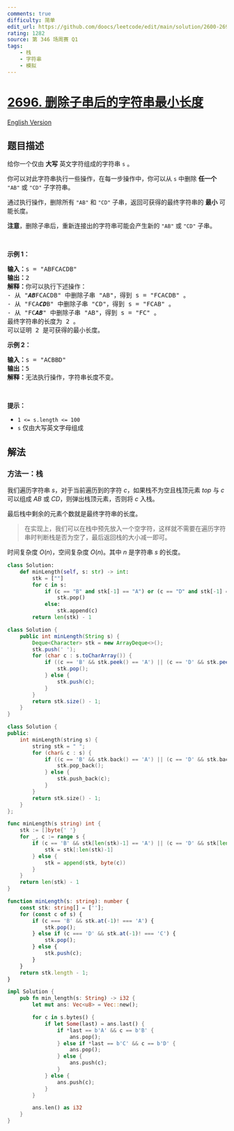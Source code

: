 ```yaml
---
comments: true
difficulty: 简单
edit_url: https://github.com/doocs/leetcode/edit/main/solution/2600-2699/2696.Minimum%20String%20Length%20After%20Removing%20Substrings/README.md
rating: 1282
source: 第 346 场周赛 Q1
tags:
    - 栈
    - 字符串
    - 模拟
---
```


# [2696. 删除子串后的字符串最小长度](https://leetcode.cn/problems/minimum-string-length-after-removing-substrings)

[English Version](/solution/2600-2699/2696.Minimum%20String%20Length%20After%20Removing%20Substrings/README_EN.md)

## 题目描述

<!-- 这里写题目描述 -->

<p>给你一个仅由 <strong>大写</strong> 英文字符组成的字符串 <code>s</code> 。</p>

<p>你可以对此字符串执行一些操作，在每一步操作中，你可以从 <code>s</code> 中删除 <strong>任一个</strong> <code>"AB"</code> 或 <code>"CD"</code> 子字符串。</p>

<p>通过执行操作，删除所有&nbsp;<code>"AB"</code> 和 <code>"CD"</code> 子串，返回可获得的最终字符串的 <strong>最小</strong> 可能长度。</p>

<p><strong>注意</strong>，删除子串后，重新连接出的字符串可能会产生新的&nbsp;<code>"AB"</code> 或 <code>"CD"</code> 子串。</p>

<p>&nbsp;</p>

<p><strong>示例 1：</strong></p>

<pre>
<strong>输入：</strong>s = "ABFCACDB"
<strong>输出：</strong>2
<strong>解释：</strong>你可以执行下述操作：
- 从 "<em><strong>AB</strong></em>FCACDB" 中删除子串 "AB"，得到 s = "FCACDB" 。
- 从 "FCA<em><strong>CD</strong></em>B" 中删除子串 "CD"，得到 s = "FCAB" 。
- 从 "FC<strong><em>AB</em></strong>" 中删除子串 "AB"，得到 s = "FC" 。
最终字符串的长度为 2 。
可以证明 2 是可获得的最小长度。</pre>

<p><strong>示例 2：</strong></p>

<pre>
<strong>输入：</strong>s = "ACBBD"
<strong>输出：</strong>5
<strong>解释：</strong>无法执行操作，字符串长度不变。
</pre>

<p>&nbsp;</p>

<p><strong>提示：</strong></p>

<ul>
	<li><code>1 &lt;= s.length &lt;= 100</code></li>
	<li><code>s</code> 仅由大写英文字母组成</li>
</ul>

## 解法

### 方法一：栈

我们遍历字符串 $s$，对于当前遍历到的字符 $c$，如果栈不为空且栈顶元素 $top$ 与 $c$ 可以组成 $AB$ 或 $CD$，则弹出栈顶元素，否则将 $c$ 入栈。

最后栈中剩余的元素个数就是最终字符串的长度。

> 在实现上，我们可以在栈中预先放入一个空字符，这样就不需要在遍历字符串时判断栈是否为空了，最后返回栈的大小减一即可。

时间复杂度 $O(n)$，空间复杂度 $O(n)$。其中 $n$ 是字符串 $s$ 的长度。

<!-- tabs:start -->

```python
class Solution:
    def minLength(self, s: str) -> int:
        stk = [""]
        for c in s:
            if (c == "B" and stk[-1] == "A") or (c == "D" and stk[-1] == "C"):
                stk.pop()
            else:
                stk.append(c)
        return len(stk) - 1
```

```java
class Solution {
    public int minLength(String s) {
        Deque<Character> stk = new ArrayDeque<>();
        stk.push(' ');
        for (char c : s.toCharArray()) {
            if ((c == 'B' && stk.peek() == 'A') || (c == 'D' && stk.peek() == 'C')) {
                stk.pop();
            } else {
                stk.push(c);
            }
        }
        return stk.size() - 1;
    }
}
```

```cpp
class Solution {
public:
    int minLength(string s) {
        string stk = " ";
        for (char& c : s) {
            if ((c == 'B' && stk.back() == 'A') || (c == 'D' && stk.back() == 'C')) {
                stk.pop_back();
            } else {
                stk.push_back(c);
            }
        }
        return stk.size() - 1;
    }
};
```

```go
func minLength(s string) int {
	stk := []byte{' '}
	for _, c := range s {
		if (c == 'B' && stk[len(stk)-1] == 'A') || (c == 'D' && stk[len(stk)-1] == 'C') {
			stk = stk[:len(stk)-1]
		} else {
			stk = append(stk, byte(c))
		}
	}
	return len(stk) - 1
}
```

```ts
function minLength(s: string): number {
    const stk: string[] = [''];
    for (const c of s) {
        if (c === 'B' && stk.at(-1)! === 'A') {
            stk.pop();
        } else if (c === 'D' && stk.at(-1)! === 'C') {
            stk.pop();
        } else {
            stk.push(c);
        }
    }
    return stk.length - 1;
}
```

```rust
impl Solution {
    pub fn min_length(s: String) -> i32 {
        let mut ans: Vec<u8> = Vec::new();

        for c in s.bytes() {
            if let Some(last) = ans.last() {
                if *last == b'A' && c == b'B' {
                    ans.pop();
                } else if *last == b'C' && c == b'D' {
                    ans.pop();
                } else {
                    ans.push(c);
                }
            } else {
                ans.push(c);
            }
        }

        ans.len() as i32
    }
}
```

<!-- tabs:end -->

<!-- end -->
